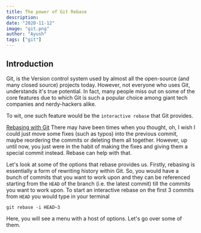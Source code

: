 ```yaml
---
title: The power of Git Rebase
description:
date: "2020-11-12"
image: "git.png"
author: "Ayush"
tags: ["git"]
---
```


## Introduction
Git, is the Version control system used by almost all the open-source (and many closed source) projects today. However, not everyone who uses Git, understands it's true potential. In fact, many people miss out on some of the core features due to which Git is such a popular choice among giant tech companies and nerdy-hackers alike.

To wit, one such feature would be the `interactive rebase` that Git provides.

[Rebasing with Git](https://www.youtube.com/watch?v=ElRzTuYln0M)
There may have been times when you thought, oh, I wish I could just move some fixes (such as typos) into the previous commit, maybe reordering the commits or deleting them all together. However, up until now, you just were in the habit of making the fixes and giving them a special commit instead.
Rebase can help with that.

Let's look at some of the options that rebase provides us.
Firstly, rebasing is essentially a form of rewriting history within Git. So, you would have a bunch of commits that you want to work upon and they can be referenced starting from the `HEAD` of the branch (i.e. the latest commit) till the commits you want to work upon.
To start an interactive rebase on the first 3 commits from `HEAD` you would type in your terminal
```
git rebase -i HEAD~3
```

Here, you will see a menu with a host of options.
Let's go over some of them.

